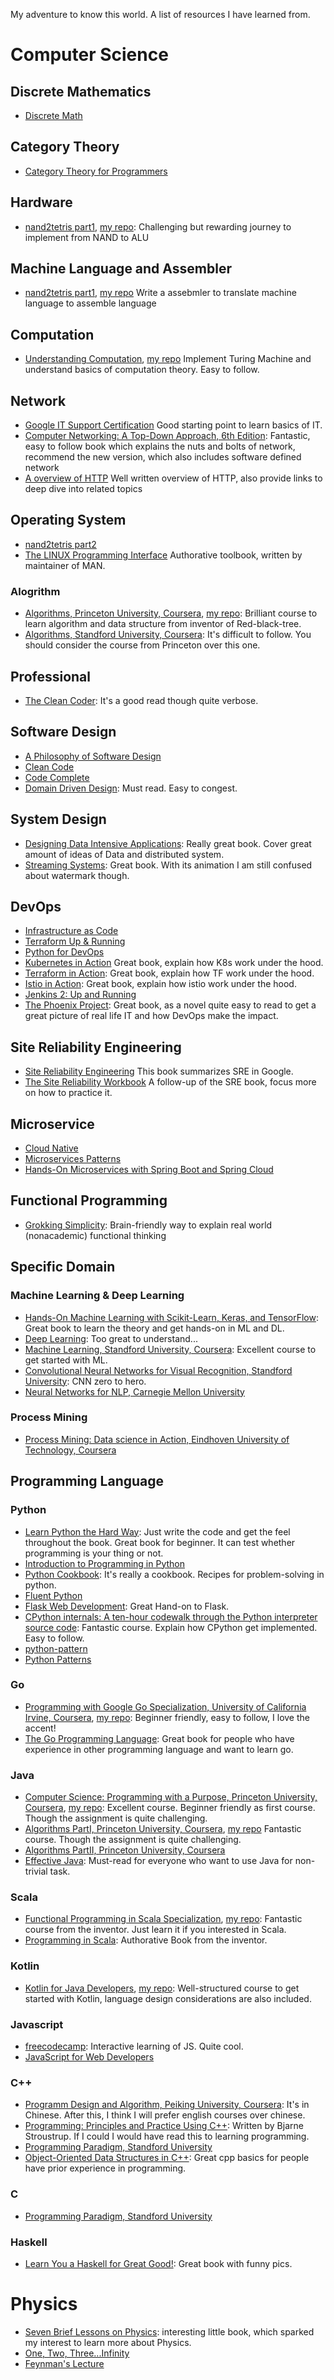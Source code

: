 
My adventure to know this world.
A list of resources I have learned from.


# Computer Science

## Discrete Mathematics

* [Discrete Math](https://www.youtube.com/playlist?list=PLHXZ9OQGMqxersk8fUxiUMSIx0DBqsKZS)

## Category Theory

* [Category Theory for Programmers](https://github.com/hmemcpy/milewski-ctfp-pdf)

## Hardware

* [nand2tetris part1](https://www.coursera.org/learn/build-a-computer), [my repo](https://github.com/hughluo/nand2tetris): Challenging but rewarding journey to implement from NAND to ALU

## Machine Language and Assembler
* [nand2tetris part1](https://www.coursera.org/learn/build-a-computer), [my repo](https://github.com/hughluo/nand2tetris) Write a assebmler to translate machine language to assemble language

## Computation
* [Understanding Computation](https://computationbook.com/), [my repo](https://github.com/hughluo/understanding_computation) Implement Turing Machine and understand basics of computation theory. Easy to follow.

## Network
* [Google IT Support Certification](https://www.coursera.org/professional-certificates/google-it-support) Good starting point to learn basics of IT.
* [Computer Networking: A Top-Down Approach, 6th Edition](https://www.pearson.com/us/higher-education/product/Kurose-Computer-Networking-A-Top-Down-Approach-6th-Edition/9780132856201.html): Fantastic, easy to follow book which explains the nuts and bolts of network, recommend the new version, which also includes software defined network
* [A overview of HTTP](https://developer.mozilla.org/en-US/docs/Web/HTTP/Overview) Well written overview of HTTP, also provide links to deep dive into related topics

## Operating System
* [nand2tetris part2](https://www.coursera.org/learn/nand2tetris2)
* [The LINUX Programming Interface](http://man7.org/tlpi/) Authorative toolbook, written by maintainer of MAN.


### Alogrithm
* [Algorithms, Princeton University, Coursera](https://algs4.cs.princeton.edu/home/), [my repo](https://github.com/hughluo/algorithms_princeton): Brilliant course to learn algorithm and data structure from inventor of Red-black-tree.
* [Algorithms, Standford University, Coursera](https://www.coursera.org/specializations/algorithms): It's difficult to follow. You should consider the course from Princeton over this one.

## Professional
* [The Clean Coder](https://www.oreilly.com/library/view/the-clean-coder/9780132542913/): It's a good read though quite verbose.

## Software Design
* [A Philosophy of Software Design](https://www.goodreads.com/en/book/show/39996759-a-philosophy-of-software-design)
* [Clean Code](https://www.oreilly.com/library/view/clean-code/9780136083238/)
* [Code Complete](https://www.oreilly.com/library/view/code-complete-second/0735619670/)
* [Domain Driven Design](https://www.goodreads.com/book/show/179133.Domain_Driven_Design): Must read. Easy to congest.

## System Design
* [Designing Data Intensive Applications](https://dataintensive.net/): Really great book. Cover great amount of ideas of Data and distributed system.
* [Streaming Systems](http://streamingbook.net/): Great book. With its animation I am still confused about watermark though.

## DevOps
* [Infrastructure as Code](https://www.oreilly.com/library/view/infrastructure-as-code/9781491924334/)
* [Terraform Up & Running](https://www.oreilly.com/library/view/terraform-up/9781492046899/)
* [Python for DevOps](http://shop.oreilly.com/product/0636920274902.do)
* [Kubernetes in Action](https://www.manning.com/books/kubernetes-in-action-second-edition) Great book, explain how K8s work under the hood.
* [Terraform in Action](https://www.manning.com/books/terraform-in-action/): Great book, explain how TF work under the hood.
* [Istio in Action](https://www.manning.com/books/istio-in-action): Great book, explain how istio work under the hood.
* [Jenkins 2: Up and Running](https://www.oreilly.com/library/view/jenkins-2-up/9781491979587/)
* [The Phoenix Project](https://itrevolution.com/book/the-phoenix-project/): Great book, as a novel quite easy to read to get a great picture of real life IT and how DevOps make the impact.

## Site Reliability Engineering
* [Site Reliability Engineering](https://sre.google/books/) This book summarizes SRE in Google.
* [The Site Reliability Workbook](https://sre.google/books/) A follow-up of the SRE book, focus more on how to practice it.

## Microservice
* [Cloud Native](http://shop.oreilly.com/product/0636920261704.do)
* [Microservices Patterns](https://www.manning.com/books/microservices-patterns)
* [Hands-On Microservices with Spring Boot and Spring Cloud](https://www.packtpub.com/eu/web-development/hands-on-microservices-with-spring-boot-and-spring-cloud)

## Functional Programming

* [Grokking Simplicity](https://www.manning.com/books/grokking-simplicity): Brain-friendly way to explain real world (nonacademic) functional thinking

## Specific Domain

### Machine Learning & Deep Learning
* [Hands-On Machine Learning with Scikit-Learn, Keras, and TensorFlow](https://www.oreilly.com/library/view/hands-on-machine-learning/9781492032632/): Great book to learn the theory and get hands-on in ML and DL.
* [Deep Learning](http://www.deeplearningbook.org/): Too great to understand...
* [Machine Learning, Standford University, Coursera](https://www.coursera.org/learn/machine-learning): Excellent course to get started with ML.
* [Convolutional Neural Networks for Visual Recognition, Standford University](https://www.youtube.com/watch?v=vT1JzLTH4G4&list=PL3FW7Lu3i5JvHM8ljYj-zLfQRF3EO8sYv): CNN zero to hero.
* [Neural Networks for NLP, Carnegie Mellon University](https://www.youtube.com/watch?v=pmcXgNTuHnk&list=PL8PYTP1V4I8Ajj7sY6sdtmjgkt7eo2VMs)

### Process Mining
* [Process Mining: Data science in Action, Eindhoven University of Technology, Coursera](https://www.coursera.org/learn/process-mining)

## Programming Language

### Python
* [Learn Python the Hard Way](https://books.google.de/books/about/Learn_Python_3_the_Hard_Way.html?id=93YpDwAAQBAJ&source=kp_book_description&redir_esc=y): Just write the code and get the feel throughout the book. Great book for beginner. It can test whether programming is your thing or not.
* [Introduction to Programming in Python](https://introcs.cs.princeton.edu/python/home/)
* [Python Cookbook](http://shop.oreilly.com/product/0636920027072.do): It's really a cookbook. Recipes for problem-solving in python.
* [Fluent Python](http://shop.oreilly.com/product/0636920032519.do)
* [Flask Web Development](https://www.oreilly.com/library/view/flask-web-development/9781491991725/): Great Hand-on to Flask.
* [CPython internals: A ten-hour codewalk through the Python interpreter source code](https://www.youtube.com/playlist?list=PLzV58Zm8FuBL6OAv1Yu6AwXZrnsFbbR0S): Fantastic course. Explain how CPython get implemented. Easy to follow.
* [python-pattern](https://github.com/faif/python-patterns)
* [Python Patterns](https://python-patterns.guide/)

### Go
* [Programming with Google Go Specialization, University of California Irvine, Coursera](https://www.coursera.org/specializations/google-golang), [my repo](https://github.com/hughluo/golang_uci): Beginner friendly, easy to follow, I love the accent!
* [The Go Programming Language](https://www.gopl.io/): Great book for people who have experience in other programming language and want to learn go.

### Java
* [Computer Science: Programming with a Purpose, Princeton University, Coursera](https://www.coursera.org/learn/cs-programming-java), [my repo](https://github.com/hughluo/programming_with_a_purpose): Excellent course. Beginner friendly as first course. Though the assignment is quite challenging.
* [Algorithms PartI, Princeton University, Coursera](https://www.coursera.org/learn/algorithms-part1), [my repo](https://github.com/hughluo/algorithms_princeton) Fantastic course. Though the assignment is quite challenging.
* [Algorithms PartII, Princeton University, Coursera](https://www.coursera.org/learn/algorithms-part2)
* [Effective Java](https://www.oreilly.com/library/view/effective-java/9780134686097/): Must-read for everyone who want to use Java for non-trivial task.

### Scala
* [Functional Programming in Scala Specialization](https://www.coursera.org/specializations/scala), [my repo](https://github.com/hughluo/functional_programming_in_scala): Fantastic course from the inventor. Just learn it if you interested in Scala.
* [Programming in Scala](https://booksites.artima.com/programming_in_scala_3ed): Authorative Book from the inventor.

### Kotlin
* [Kotlin for Java Developers](https://www.coursera.org/learn/kotlin-for-java-developers/), [my repo](https://github.com/hughluo/kotlin-board-game): Well-structured course to get started with Kotlin, language design considerations are also included.

### Javascript
* [freecodecamp](https://www.freecodecamp.org/): Interactive learning of JS. Quite cool.
* [JavaScript for Web Developers](https://www.wiley.com/en-us/Professional+JavaScript+for+Web+Developers%2C+4th+Edition-p-9781119366577)

### C++
* [Programm Design and Algorithm, Peiking University, Coursera](https://www.coursera.org/specializations/biancheng-suanfa): It's in Chinese. After this, I think I will prefer english courses over chinese. 
* [Programming: Principles and Practice Using C++](https://www.goodreads.com/book/show/2914066-programming): Written by Bjarne Stroustrup. If I could I would have read this to learning programming.
* [Programming Paradigm, Standford University](https://www.youtube.com/watch?v=Ps8jOj7diA0&list=PLD28639E2FFC4B86A)
* [Object-Oriented Data Structures in C++](https://www.coursera.org/learn/cs-fundamentals-1): Great cpp basics for people have prior experience in programming.

### C
* [Programming Paradigm, Standford University](https://www.youtube.com/watch?v=Ps8jOj7diA0&list=PLD28639E2FFC4B86A)

### Haskell
* [Learn You a Haskell for Great Good!](http://learnyouahaskell.com/): Great book with funny pics.

# Physics
* [Seven Brief Lessons on Physics](https://www.goodreads.com/book/show/25734172-seven-brief-lessons-on-physics): interesting little book, which sparked my interest to learn more about Physics.
* [One, Two, Three...Infinity](https://www.goodreads.com/book/show/52670.One_Two_Three_Infinity)
* [Feynman's Lecture](https://www.feynmanlectures.caltech.edu/)
